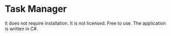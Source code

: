 # Task Manager


It does not require installation.
It is not licensed. Free to use.
The application is written in C#.
